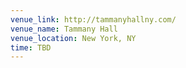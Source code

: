 ```yaml
---
venue_link: http://tammanyhallny.com/
venue_name: Tammany Hall
venue_location: New York, NY
time: TBD
---
```


